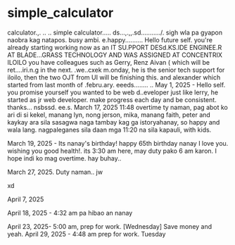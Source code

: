 # simple_calculator
calculator.,.
..
..
simple calculator.....
ds...,.,,.sd.........../.
sigh wla pa gyapon naobra kag natapos. busy ambi. e.happy..........
Hello future self. you're already starting working now as an IT SU.PPORT DESd.KS.IDE ENGINEE.R AT BLADE...GRASS TECHNOLOGY AND WAS ASSIGNED AT CONCENTRIX ILOILO
you have colleagues such as Gerry, Renz Aivan ( which will be ret....iri.n.g in the next. .we..cxek m.onday, he is the senior tech support for iloilo, then the two OJT from UI will be finishing this. and alexander which started from last month of .febru.ary. eeeds........
..
May 1, 2025 - Hello self. you promise yourself you wanted to be web d..eveloper just like lerry, he started as jr web developer. make progress each day and be consistent. thanks...
nsbssd.
 ee.s.
March 17, 2025 11:48 overtime ty naman, pag abot ko ari di si kekel, manang lyn, nong jerson, mika, manang faith, peter and kaykay ara sila sasagwa naga tambay kag ga istoryahanay, so happy and wala lang. nagpaleganes sila daan mga 11:20 na sila kapauli, with kids.

March 19, 2025 - Its nanay's birthday! happy 65th birthday nanay I love you. wishing you good health!. its 3:30 am here, may duty pako 6 am karon. I hope indi ko mag overtime. hay buhay..

March 27, 2025. Duty naman..
jw

xd

April 7, 2025

April 18, 2025 - 4:32 am pa hibao an nanay

April 23, 2025- 5:00 am, prep for work. [Wednesday] Save money and yeah.
April 29, 2025 - 4:48 am prep for work. Tuesday
